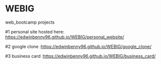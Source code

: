 # WEBIG

web_bootcamp projects

#1 personal site hosted here: https://edwinbenny96.github.io/WEBIG/personal_website/

#2 google clone :https://edwinbenny96.github.io/WEBIG/google_clone/

#3 business card :https://edwinbenny96.github.io/WEBIG/business_card/
